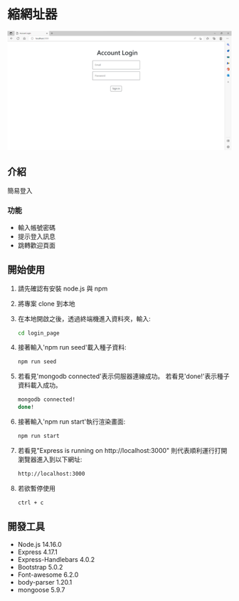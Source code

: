 # 縮網址器

![Index page about Restaurant List](./public/images/login_page.png)

## 介紹

簡易登入

### 功能

- 輸入帳號密碼
- 提示登入訊息
- 跳轉歡迎頁面

## 開始使用

1. 請先確認有安裝 node.js 與 npm
2. 將專案 clone 到本地
3. 在本地開啟之後，透過終端機進入資料夾，輸入:

   ```bash
   cd login_page
   ```
4. 接著輸入'npm run seed'載入種子資料:

   ```bash
   npm run seed
   ```

5. 若看見'mongodb connected'表示伺服器連線成功。
   若看見'done!'表示種子資料載入成功。
   
   ```bash
   mongodb connected!
   done!
   ```

6. 接著輸入'npm run start'執行渲染畫面:

   ```bash
   npm run start
   ```

7. 若看見"Express is running on http://localhost:3000"
   則代表順利運行打開瀏覽器進入到以下網址:

   ```bash
   http://localhost:3000
   ```

8. 若欲暫停使用

   ```bash
   ctrl + c
   ```

## 開發工具

- Node.js 14.16.0
- Express 4.17.1
- Express-Handlebars 4.0.2
- Bootstrap 5.0.2
- Font-awesome 6.2.0
- body-parser 1.20.1
- mongoose 5.9.7



